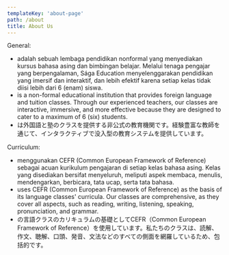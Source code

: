 ```yaml
---
templateKey: 'about-page'
path: /about
title: About Us
---
```

General:
- adalah sebuah lembaga pendidikan nonformal yang menyediakan kursus bahasa asing dan bimbingan belajar. Melalui tenaga pengajar yang berpengalaman, Sága Education menyelenggarakan pendidikan yang imersif dan interaktif, dan lebih efektif karena setiap kelas tidak diisi lebih dari 6 (enam) siswa.
- is a non-formal educational institution that provides foreign language and tuition classes. Through our experienced teachers, our classes are interactive, immersive, and more effective because they are designed to cater to a maximum of 6 (six) students.
- は外国語と塾のクラスを提供する非公式の教育機関です。経験豊富な教師を通じて、インタラクティブで没入型の教育システムを提供しています。

Curriculum:
- menggunakan CEFR (Common European Framework of Reference) sebagai acuan kurikulum pengajaran di setiap kelas bahasa asing. Kelas yang disediakan bersifat menyeluruh, meliputi aspek membaca, menulis, mendengarkan, berbicara, tata ucap, serta tata bahasa.
- uses CEFR (Common European Framework of Reference) as the basis of its language classes' curricula. Our classes are comprehensive, as they cover all aspects, such as reading, writing, listening, speaking, pronunciation, and grammar.
- の言語クラスのカリキュラムの基礎としてCEFR（Common European Framework of Reference）を使用しています。私たちのクラスは、読解、作文、聴解、口頭、発音、文法などのすべての側面を網羅しているため、包括的です。

